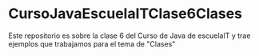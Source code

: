CursoJavaEscuelaITClase6Clases
==============================

Este repositorio es sobre la clase 6 del Curso de Java de escuelaIT y trae ejemplos que trabajamos para el tema de "Clases"
